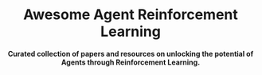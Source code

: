 <h1 align="center">Awesome Agent Reinforcement Learning</h1>

<p align="center">
    <b> Curated collection of papers and resources on unlocking the potential of Agents through Reinforcement Learning. </b>
</p>

